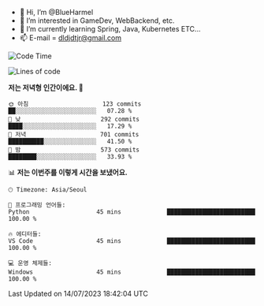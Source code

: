- 👋 Hi, I’m @BlueHarmel
- 👀 I’m interested in GameDev, WebBackend, etc.
- 🌱 I’m currently learning Spring, Java, Kubernetes ETC...
- 📫 E-mail = dldjdtjr@gmail.com
  <!--START_SECTION:waka-->
![Code Time](http://img.shields.io/badge/Code%20Time-262%20hrs%2022%20mins-blue)

![Lines of code](https://img.shields.io/badge/%EC%A0%80%EB%8A%94%20%EC%97%AC%ED%83%9C%EA%B9%8C%EC%A7%80%20-38.4%20million%20%EC%A4%84%EC%9D%98%20%EC%BD%94%EB%93%9C%EB%A5%BC%20%EC%9E%91%EC%84%B1%ED%96%88%EC%96%B4%EC%9A%94.-blue)

**저는 저녁형 인간이에요. 🦉** 

```text
🌞 아침                     123 commits         ██░░░░░░░░░░░░░░░░░░░░░░░   07.28 % 
🌆 낮　                     292 commits         ████░░░░░░░░░░░░░░░░░░░░░   17.29 % 
🌃 저녁                     701 commits         ██████████░░░░░░░░░░░░░░░   41.50 % 
🌙 밤　                     573 commits         ████████░░░░░░░░░░░░░░░░░   33.93 % 
```


📊 **저는 이번주를 이렇게 시간을 보냈어요.** 

```text
🕑︎ Timezone: Asia/Seoul

💬 프로그래밍 언어들: 
Python                   45 mins             █████████████████████████   100.00 % 

🔥 에디터들: 
VS Code                  45 mins             █████████████████████████   100.00 % 

💻 운영 체제들: 
Windows                  45 mins             █████████████████████████   100.00 % 
```


 Last Updated on 14/07/2023 18:42:04 UTC
<!--END_SECTION:waka-->
<!---
BlueHarmel/BlueHarmel is a ✨ special ✨ repository because its `README.md` (this file) appears on your GitHub profile.
You can click the Preview link to take a look at your changes.
--->

